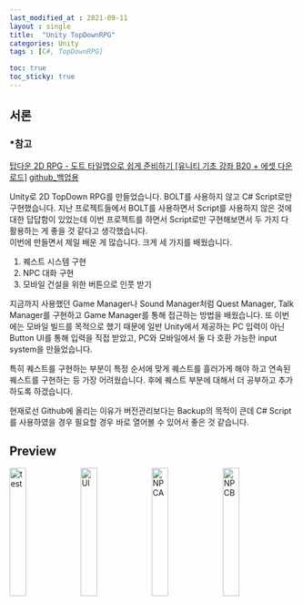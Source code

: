 ```yaml
---
last_modified_at : 2021-09-11
layout : single
title:  "Unity TopDownRPG"
categories: Unity
tags : [C#, TopDownRPG]

toc: true
toc_sticky: true
---
```

## 서론
### *참고
<a href='https://www.youtube.com/watch?v=JY-KFx3OsJo&list=PLO-mt5Iu5TeYfyXsi6kzHK8kfjPvadC5u'>탑다운 2D RPG - 도트 타일맵으로 쉽게 준비하기 [유니티 기초 강좌 B20 + 에셋 다운로드]</a>
<a href='https://github.com/lubiksss/TopDownRPG'>github_백업용</a>

Unity로 2D TopDown RPG를 만들었습니다. BOLT를 사용하지 않고 C# Script로만 구현했습니다. 지난 프로젝트들에서 BOLT를 사용하면서 Script를 사용하지 않은 것에 대한 답답함이 있었는데 이번 프로젝트를 하면서 Script로만 구현해보면서 두 가지 다 활용하는 게 좋을 것 같다고 생각했습니다.  
이번에 만들면서 제일 배운 게 많습니다. 크게 세 가지를 배웠습니다.
1. 퀘스트 시스템 구현
2. NPC 대화 구현
3. 모바일 건설을 위한 버튼으로 인풋 받기  

지금까지 사용했던 Game Manager나 Sound Manager처럼 Quest Manager, Talk Manager를 구현하고 Game Manager를 통해 접근하는 방법을 배웠습니다. 또 이번에는 모바일 빌드를 목적으로 했기 때문에 일반 Unity에서 제공하는 PC 입력이 아닌 Button UI를 통해 입력을 직접 받았고, PC와 모바일에서 둘 다 호환 가능한 input system을 만들었습니다.

특히 퀘스트를 구현하는 부분이 특정 순서에 맞게 퀘스트를 흘러가게 해야 하고 연속된 퀘스트를 구현하는 등 가장 어려웠습니다. 후에 퀘스트 부분에 대해서 더 공부하고 추가하도록 하겠습니다.  

현재로선 Github에 올리는 이유가 버전관리보다는 Backup의 목적이 큰데 C# Script를 사용하였을 경우 필요할 경우 바로 열어볼 수 있어서 좋은 것 같습니다.

## Preview
<div>
    <img src="https://user-images.githubusercontent.com/67966414/132933860-340c1516-b505-4544-8e96-bf3e4c5e2860.jpg" alt="test" style="width:24%;"/>
    <img src="https://user-images.githubusercontent.com/67966414/132933857-dbc81267-a624-48f3-8e8c-34cc063f65ed.jpg" alt="UI" style="width:24%;"/>
    <img src="https://user-images.githubusercontent.com/67966414/132933859-99504a69-926b-49d8-ad3b-483c9747ab90.jpg" alt="NPCA" style="width:24%;"/>
    <img src="https://user-images.githubusercontent.com/67966414/132933858-244c8e17-7e10-4122-805b-e1107bc3bca9.jpg" alt="NPCB" style="width:24%;"/>
</div>

